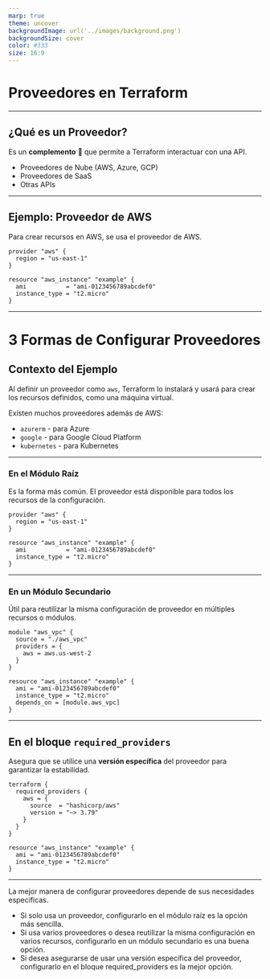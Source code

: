 ```yaml
---
marp: true
theme: uncover
backgroundImage: url('../images/background.png')
backgroundSize: cover
color: #333
size: 16:9
---
```


<style>
section {
  font-size: 180%;
}
</style>

# **Proveedores en Terraform**

---

## **¿Qué es un Proveedor?**

Es un **complemento** 🔌 que permite a Terraform interactuar con una API.

- Proveedores de Nube (AWS, Azure, GCP)
- Proveedores de SaaS
- Otras APIs

---

## **Ejemplo: Proveedor de AWS**

Para crear recursos en AWS, se usa el proveedor de AWS.

```hcl
provider "aws" {
  region = "us-east-1"
}

resource "aws_instance" "example" {
  ami           = "ami-0123456789abcdef0"
  instance_type = "t2.micro"
}
```
---

# **3 Formas de Configurar Proveedores**

## **Contexto del Ejemplo**

Al definir un proveedor como `aws`, Terraform lo instalará y usará para crear los recursos definidos, como una máquina virtual.

Existen muchos proveedores además de AWS:
- `azurerm` - para Azure
- `google` - para Google Cloud Platform
- `kubernetes` - para Kubernetes

---

### **En el Módulo Raíz**

Es la forma más común. El proveedor está disponible para todos los recursos de la configuración.

```hcl
provider "aws" {
  region = "us-east-1"
}

resource "aws_instance" "example" {
  ami           = "ami-0123456789abcdef0"
  instance_type = "t2.micro"
}

```
---

### **En un Módulo Secundario**

Útil para reutilizar la misma configuración de proveedor en múltiples recursos o módulos.

```hcl
module "aws_vpc" {
  source = "./aws_vpc"
  providers = {
    aws = aws.us-west-2
  }
}

resource "aws_instance" "example" {
  ami = "ami-0123456789abcdef0"
  instance_type = "t2.micro"
  depends_on = [module.aws_vpc]
}
```
---

## **En el bloque `required_providers`**

Asegura que se utilice una **versión específica** del proveedor para garantizar la estabilidad.

```hcl
terraform {
  required_providers {
    aws = {
      source  = "hashicorp/aws"
      version = "~> 3.79"
    }
  }
}

resource "aws_instance" "example" {
  ami = "ami-0123456789abcdef0"
  instance_type = "t2.micro"
}
```

---

La mejor manera de configurar proveedores depende de sus necesidades específicas. 

- Si solo usa un proveedor, configurarlo en el módulo raíz es la opción más sencilla. 
- Si usa varios proveedores o desea reutilizar la misma configuración en varios recursos, configurarlo en un módulo secundario es una buena opción. 
- Si desea asegurarse de usar una versión específica del proveedor, configurarlo en el bloque required_providers es la mejor opción.

